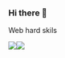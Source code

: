 ### Hi there 👋

Web hard skils

<img src="https://img.shields.io/badge/HTML5-2F97C1?style=for-the-badge&logo=HTML5&logoColor=yellow"/><img src="https://img.shields.io/badge/SASS-0CF574?style=for-the-badge&logo=SASS&logoColor=white"/>

